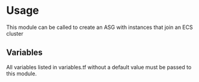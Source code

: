 # Usage
This module can be called to create an ASG with instances that join an ECS cluster

## Variables
All variables listed in variables.tf without a default value must be passed to this module.

